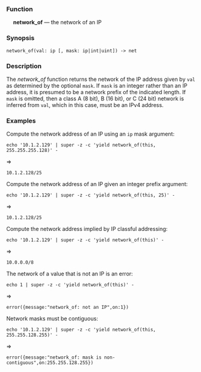 ### Function

&emsp; **network_of** &mdash; the network of an IP

### Synopsis

```
network_of(val: ip [, mask: ip|int|uint]) -> net
```

### Description

The _network_of_ function returns the network of the IP address given
by `val` as determined by the optional `mask`.  If `mask` is an integer rather
than an IP address, it is presumed to be a network prefix of the indicated length.
If `mask` is omitted, then a class A (8 bit), B (16 bit), or C (24 bit)
network is inferred from `val`, which in this case, must be an IPv4 address.

### Examples

Compute the network address of an IP using an `ip` mask argument:
```mdtest-command
echo '10.1.2.129' | super -z -c 'yield network_of(this, 255.255.255.128)' -
```
=>
```mdtest-output
10.1.2.128/25
```

Compute the network address of an IP given an integer prefix argument:
```mdtest-command
echo '10.1.2.129' | super -z -c 'yield network_of(this, 25)' -
```
=>
```mdtest-output
10.1.2.128/25
```

Compute the network address implied by IP classful addressing:
```mdtest-command
echo '10.1.2.129' | super -z -c 'yield network_of(this)' -
```
=>
```mdtest-output
10.0.0.0/8
```

The network of a value that is not an IP is an error:
```mdtest-command
echo 1 | super -z -c 'yield network_of(this)' -
```
=>
```mdtest-output
error({message:"network_of: not an IP",on:1})
```

Network masks must be contiguous:
```mdtest-command
echo '10.1.2.129' | super -z -c 'yield network_of(this, 255.255.128.255)' -
```
=>
```mdtest-output
error({message:"network_of: mask is non-contiguous",on:255.255.128.255})
```
